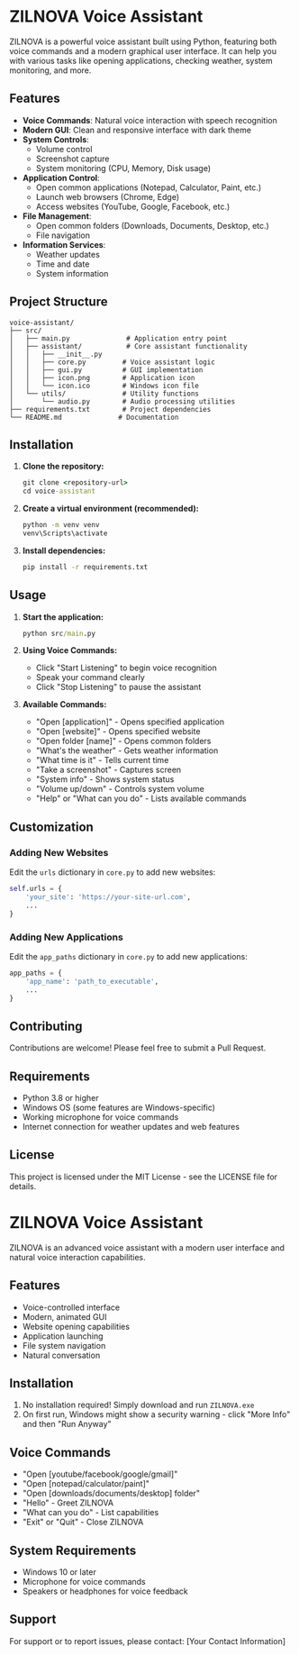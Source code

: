 # ZILNOVA Voice Assistant

ZILNOVA is a powerful voice assistant built using Python, featuring both voice commands and a modern graphical user interface. It can help you with various tasks like opening applications, checking weather, system monitoring, and more.

## Features

- **Voice Commands**: Natural voice interaction with speech recognition
- **Modern GUI**: Clean and responsive interface with dark theme
- **System Controls**: 
  - Volume control
  - Screenshot capture
  - System monitoring (CPU, Memory, Disk usage)
- **Application Control**:
  - Open common applications (Notepad, Calculator, Paint, etc.)
  - Launch web browsers (Chrome, Edge)
  - Access websites (YouTube, Google, Facebook, etc.)
- **File Management**:
  - Open common folders (Downloads, Documents, Desktop, etc.)
  - File navigation
- **Information Services**:
  - Weather updates
  - Time and date
  - System information

## Project Structure

```
voice-assistant/
├── src/
│   ├── main.py              # Application entry point
│   ├── assistant/           # Core assistant functionality
│   │   ├── __init__.py
│   │   ├── core.py         # Voice assistant logic
│   │   ├── gui.py          # GUI implementation
│   │   ├── icon.png        # Application icon
│   │   └── icon.ico        # Windows icon file
│   └── utils/              # Utility functions
│       └── audio.py        # Audio processing utilities
├── requirements.txt        # Project dependencies
└── README.md              # Documentation
```

## Installation

1. **Clone the repository:**
   ```cmd
   git clone <repository-url>
   cd voice-assistant
   ```

2. **Create a virtual environment (recommended):**
   ```cmd
   python -m venv venv
   venv\Scripts\activate
   ```

3. **Install dependencies:**
   ```cmd
   pip install -r requirements.txt
   ```

## Usage

1. **Start the application:**
   ```cmd
   python src/main.py
   ```

2. **Using Voice Commands:**
   - Click "Start Listening" to begin voice recognition
   - Speak your command clearly
   - Click "Stop Listening" to pause the assistant

3. **Available Commands:**
   - "Open [application]" - Opens specified application
   - "Open [website]" - Opens specified website
   - "Open folder [name]" - Opens common folders
   - "What's the weather" - Gets weather information
   - "What time is it" - Tells current time
   - "Take a screenshot" - Captures screen
   - "System info" - Shows system status
   - "Volume up/down" - Controls system volume
   - "Help" or "What can you do" - Lists available commands

## Customization

### Adding New Websites
Edit the `urls` dictionary in `core.py` to add new websites:
```python
self.urls = {
    'your_site': 'https://your-site-url.com',
    ...
}
```

### Adding New Applications
Edit the `app_paths` dictionary in `core.py` to add new applications:
```python
app_paths = {
    'app_name': 'path_to_executable',
    ...
}
```

## Contributing

Contributions are welcome! Please feel free to submit a Pull Request.

## Requirements

- Python 3.8 or higher
- Windows OS (some features are Windows-specific)
- Working microphone for voice commands
- Internet connection for weather updates and web features

## License

This project is licensed under the MIT License - see the LICENSE file for details.
# ZILNOVA Voice Assistant

ZILNOVA is an advanced voice assistant with a modern user interface and natural voice interaction capabilities.

## Features

- Voice-controlled interface
- Modern, animated GUI
- Website opening capabilities
- Application launching
- File system navigation
- Natural conversation

## Installation

1. No installation required! Simply download and run `ZILNOVA.exe`
2. On first run, Windows might show a security warning - click "More Info" and then "Run Anyway"

## Voice Commands

- "Open [youtube/facebook/google/gmail]"
- "Open [notepad/calculator/paint]"
- "Open [downloads/documents/desktop] folder"
- "Hello" - Greet ZILNOVA
- "What can you do" - List capabilities
- "Exit" or "Quit" - Close ZILNOVA

## System Requirements

- Windows 10 or later
- Microphone for voice commands
- Speakers or headphones for voice feedback

## Support

For support or to report issues, please contact: [Your Contact Information]

